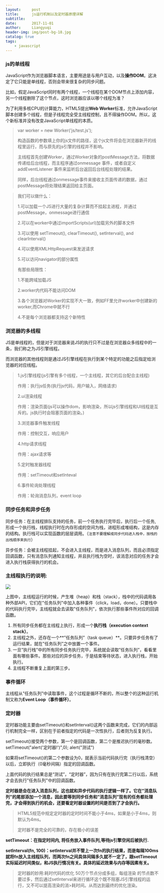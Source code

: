 ```yaml
---
layout:     post
title:      js运行机制以及定时器原理详解
subtitle:   
date:       2017-11-01
author:     Liangyuqi
header-img: img/post-bg-18.jpg
catalog: true
tags:
    - javascript
---
```


### js的单线程
JavaScript作为浏览器脚本语言，主要用途是与用户互动，以及**操作DOM**。这决定了它只能是单线程，否则会带来很复杂的同步问题。

比如，假定JavaScript同时有两个线程，一个线程在某个DOM节点上添加内容，另一个线程删除了这个节点，这时浏览器应该以哪个线程为准？

为了利用多核CPU的计算能力，HTML5提出**Web Worker**标准，允许JavaScript脚本创建多个线程，但是子线程完全受主线程控制，且不得操作DOM。所以，这个新标准并没有改变JavaScript单线程的本质。

> var worker = new Worker('js/test.js');
> 
> 构造函数的参数填上你的js文件的路径，这个js文件将会在浏览器新开的线程里运行，而与原先的js引擎的线程并不影响。
> 
> 主线程首先创建Worker，通过Worker对象的postMessage方法，将数据传递给后台线程，而主程序通过onmessage 事件，或者自定义addEventListener 事件来监听后台返回后台线程处理的结果。
> 
> 同样，后台线程通过onmessage事件来接收主页面传递的数据，通过postMessage将处理结果返回给主页面。

> 我们可以做什么：
> 
> 1.可以加载一个JS进行大量的复杂计算而不挂起主进程，并通过postMessage，onmessage进行通信
> 
> 2.可以在worker中通过importScripts(url)加载另外的脚本文件
> 
> 3.可以使用 setTimeout(), clearTimeout(), setInterval(), and clearInterval()
> 
> 4.可以使用XMLHttpRequest来发送请求
> 
> 5.可以访问navigator的部分属性
> 
> 有那些局限性：
> 
> 1.不能跨域加载JS
> 
> 2.worker内代码不能访问DOM
> 
> 3.各个浏览器对Worker的实现不大一致，例如FF里允许worker中创建新的worker,而Chrome中就不行
> 
> 4.不是每个浏览器都支持这个新特性

### 浏览器的多线程

JS是单线程的，但是对于浏览器来说JS的执行只不过是在浏览器众多线程中的一条，我们称之为JS引擎线程。

而浏览器的其他线程则是通过JS引擎线程在执行到某个特定的功能之后指定给浏览器的对应线程。

> 1.js引擎线程(js引擎有多个线程，一个主线程，其它的后台配合主线程) 
> 
> 作用：执行js任务(执行js代码，用户输入，网络请求)
> 
> 2.ui渲染线程 
> 
> 作用：渲染页面(js可以操作dom，影响渲染，所以js引擎线程和UI线程是互斥的。js执行时会阻塞页面的渲染。)
> 
> 3.浏览器事件触发线程 
> 
> 作用：控制交互，响应用户
> 
> 4.http请求线程 
> 
> 作用：ajax请求等
> 
> 5.定时触发器线程 
> 
> 作用：setTimeout和setInteval
> 
> 6.事件轮询处理线程 
> 
> 作用：轮询消息队列，event loop

### 同步任务和异步任务

同步任务：在主线程排队支持的任务，前一个任务执行完毕后，执行后一个任务,形成一个执行栈，线程执行时在内存形成的空间为栈，进程形成堆结构，这是内存的结构。执行栈可以实现函数的层层调用。（`注意不要理解成同步代码进入栈中，按栈的出栈顺序来执行`）
 
异步任务：会被主线程挂起，不会进入主线程，而是进入消息队列，而且必须指定回调函数，只有消息队列通知主线程，并且执行栈为空时，该消息对应的任务才会进入执行栈获得执行的机会。

### 主线程执行的说明:

![](http://photo.lustforlife.cn/30.png)

上图中，主线程运行的时候，产生堆（heap）和栈（stack），栈中的代码调用各种外部API，它们在"任务队列"中加入各种事件（click，load，done）。只要栈中的代码执行完毕，主线程就会去读取"任务队列"，依次执行那些事件所对应的回调函数。

1. 所有同步任务都在主线程上执行，形成一个**执行栈（execution context stack）**。 
1. 主线程之外，还存在一个**”任务队列”（task queue）**。只要异步任务有了运行结果，就在”任务队列”之中放置一个事件。 
1. 一旦”执行栈”中的所有同步任务执行完毕，系统就会读取”任务队列”，看看里面有哪些事件。那些对应的异步任务，于是结束等待状态，进入执行栈，开始执行。 
1. 主线程不断重复上面的第三步。

### 事件循环 
主线程从”任务队列”中读取事件，这个过程是循环不断的，所以整个的这种运行机制又称为**Event Loop（事件循环）**。 

### 定时器

定时器功能主要由setTimeout()和setInterval()这两个函数来完成，它们的内部运行机制完全一样，区别在于前者指定的代码是一次性执行，后者则为反复执行。

setTimeout()接受两个参数，第一个是回调函数，第二个是推迟执行的毫秒数。
	 setTimeout("alert('定时器!')",0);
	 alert("测试")

如果将setTimeout()的第二个参数设为0，就表示当前代码执行完（执行栈清空）以后，立即执行（0毫秒间隔）指定的回调函数。

上面代码的执行结果总是“测试”，“定时器”，因为只有在执行完第二行以后，系统才会去执行"任务队列"中的回调函数。

**定时器是会在进入消息队列，这也就和异步代码的执行逻辑一样了。它在”消息队列”的尾部添加一个消息，因此要等到同步任务和”消息队列”现有的任务都处理完，才会得到执行的机会，还要看定时器设置的时间是否到了才会执行。**

> HTML5规范中规定定时器的定时时间不能小于4ms，如果是小于4ms，则默认为4ms。
> 
> 定时器不是完全的可靠的，存在极小的误差

**setTimeout：在指定时间内, 将任务放入事件队列,等待js引擎空闲后被执行.**

**setInterval(fn, 100)：setInterval并不管上一次fn的执行结果，而是每隔100ms就将fn放入主线程队列，而两次fn之间具体间隔多久就不一定了，跟setTimeout实际延迟时间类似，和JS执行情况有关。具体的延迟效果与内存等因素有关。**

> 定时器的妙用:耗时代码的优化
> 50万个节点分成多组，每组渲染  的节点数不要过多，然后通过setInterval来进行循环这个既不阻塞JS引擎线程的运行，又不可以提高渲染的消>耗时间。从而达到最终的优化渲染。

